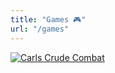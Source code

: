 ```yaml
---
title: "Games 🎮"
url: "/games"
---
```

[![Carls Crude Combat](/images/game-covers/carls-crude-combat-cover.png)](https://plug-world.com/carls-crude-combat)
